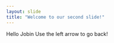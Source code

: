 ```yaml
---
layout: slide
title: "Welcome to our second slide!"
---
```

Hello Jobin
Use the left arrow to go back!
